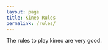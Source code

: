 ```yaml
---
layout: page
title: Kineo Rules
permalink: /rules/
---
```


The rules to play kineo are very good.

